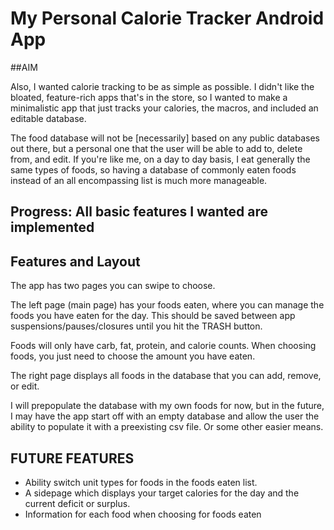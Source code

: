 # My Personal Calorie Tracker Android App

##AIM

Also, I wanted calorie tracking to be as simple as possible. I didn't like the bloated, feature-rich apps that's in the store, so I wanted to make a minimalistic app that just tracks your calories, the macros, and included an editable database. 

The food database will not be [necessarily] based on any public databases out there, but a personal one that the user will be able to add to, delete from, and edit. If you're like me, on a day to day basis, I eat generally the same types of foods, so having a database of commonly eaten foods instead of an all encompassing list is much more manageable.


## Progress: All basic features I wanted are implemented

## Features and Layout
The app has two pages you can swipe to choose.

The left page (main page) has your foods eaten, where you can manage the foods you have eaten for the day. This should be saved between app suspensions/pauses/closures until you hit the TRASH button. 

Foods will only have carb, fat, protein, and calorie counts. When choosing foods, you just need to choose the amount you have eaten.

The right page displays all foods in the database that you can add, remove, or edit.

I will prepopulate the database with my own foods for now, but in the future, I may have the app start off with an empty database and allow the user the ability to populate it with a preexisting csv file. Or some other easier means.

## FUTURE FEATURES
* Ability switch unit types for foods in the foods eaten list.
* A sidepage which displays your target calories for the day and the current deficit or surplus.
* Information for each food when choosing for foods eaten